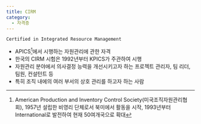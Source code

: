 ```yaml
---
title: CIRM
category:
  - 자격증
---
```


`Certified in Integrated Resource Management`

- APICS[^1]에서 시행하는 자원관리에 관한 자격
- 한국의 CIRM 시험은 1992년부터 KPICS가 주관하여 시행
- 자원관리 분야에서 의사결정 능력을 개선시키고자 하는 프로젝트 관리자, 팀 리더, 팀원, 컨설턴트 등
- 특히 조직 내에의 여러 부서의 상호 관리를 하고자 하는 사람

[^1]: American Production and Inventory Control Society(미국조직자원관리협회), 1957년 설립한 비영리 단체로서 북미에서 활동을 시작, 1993년부터 International로 발전하여 현재 50여개국으로 확대
